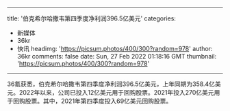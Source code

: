 
---
title: '伯克希尔哈撒韦第四季度净利润396.5亿美元'
categories: 
 - 新媒体
 - 36kr
 - 快讯
headimg: 'https://picsum.photos/400/300?random=978'
author: 36kr
comments: false
date: Sun, 27 Feb 2022 01:18:16 GMT
thumbnail: 'https://picsum.photos/400/300?random=978'
---

<div>   
36氪获悉，伯克希尔哈撒韦第四季度净利润396.5亿美元，上年同期为358.4亿美元。2022年以来，公司已投入12亿美元用于回购股票。2021年投入270亿美元用于回购股票。其中，2021年第四季度投入69亿美元回购股票。  
</div>
            